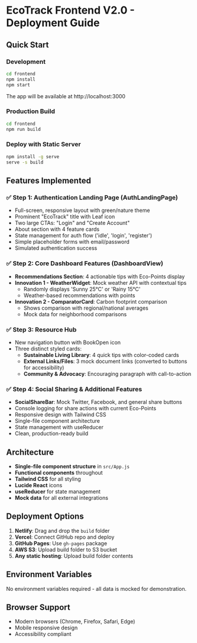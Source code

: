 # EcoTrack Frontend V2.0 - Deployment Guide

## Quick Start

### Development
```bash
cd frontend
npm install
npm start
```
The app will be available at http://localhost:3000

### Production Build
```bash
cd frontend
npm run build
```

### Deploy with Static Server
```bash
npm install -g serve
serve -s build
```

## Features Implemented

### ✅ Step 1: Authentication Landing Page (AuthLandingPage)
- Full-screen, responsive layout with green/nature theme
- Prominent "EcoTrack" title with Leaf icon
- Two large CTAs: "Login" and "Create Account"
- About section with 4 feature cards
- State management for auth flow ('idle', 'login', 'register')
- Simple placeholder forms with email/password
- Simulated authentication success

### ✅ Step 2: Core Dashboard Features (DashboardView)
- **Recommendations Section**: 4 actionable tips with Eco-Points display
- **Innovation 1 - WeatherWidget**: Mock weather API with contextual tips
  - Randomly displays 'Sunny 25°C' or 'Rainy 15°C'
  - Weather-based recommendations with points
- **Innovation 2 - ComparatorCard**: Carbon footprint comparison
  - Shows comparison with regional/national averages
  - Mock data for neighborhood comparisons

### ✅ Step 3: Resource Hub
- New navigation button with BookOpen icon
- Three distinct styled cards:
  - **Sustainable Living Library**: 4 quick tips with color-coded cards
  - **External Links/Files**: 3 mock document links (converted to buttons for accessibility)
  - **Community & Advocacy**: Encouraging paragraph with call-to-action

### ✅ Step 4: Social Sharing & Additional Features
- **SocialShareBar**: Mock Twitter, Facebook, and general share buttons
- Console logging for share actions with current Eco-Points
- Responsive design with Tailwind CSS
- Single-file component architecture
- State management with useReducer
- Clean, production-ready build

## Architecture

- **Single-file component structure** in `src/App.js`
- **Functional components** throughout
- **Tailwind CSS** for all styling
- **Lucide React** icons
- **useReducer** for state management
- **Mock data** for all external integrations

## Deployment Options

1. **Netlify**: Drag and drop the `build` folder
2. **Vercel**: Connect GitHub repo and deploy
3. **GitHub Pages**: Use `gh-pages` package
4. **AWS S3**: Upload build folder to S3 bucket
5. **Any static hosting**: Upload build folder contents

## Environment Variables
No environment variables required - all data is mocked for demonstration.

## Browser Support
- Modern browsers (Chrome, Firefox, Safari, Edge)
- Mobile responsive design
- Accessibility compliant
